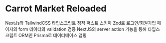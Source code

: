 # Carrot Market Reloaded

NextJs와 TailwindCSS
타입스크립트 정적 퍼스트 스키마 Zod로 로그인/회원가입 페이지의 form 데이터의 validation 검증
NextJS의 server action 기능을 통해
타입스크립트 ORM인 Prisma로 데이터베이스 맵핑
